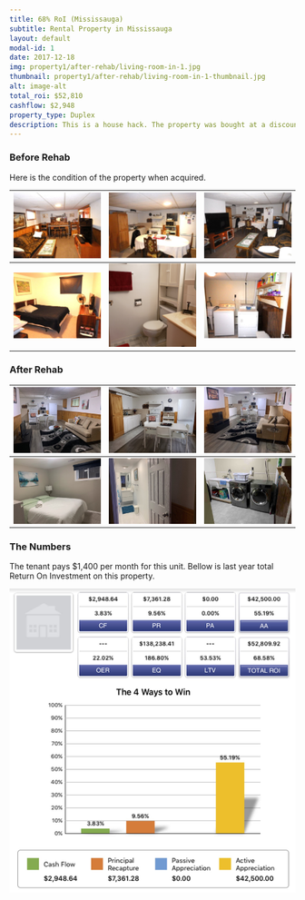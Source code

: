 ```yaml
---
title: 68% RoI (Mississauga)
subtitle: Rental Property in Mississauga
layout: default
modal-id: 1
date: 2017-12-18
img: property1/after-rehab/living-room-in-1.jpg
thumbnail: property1/after-rehab/living-room-in-1-thumbnail.jpg
alt: image-alt
total_roi: $52,810
cashflow: $2,948
property_type: Duplex
description: This is a house hack. The property was bought at a discount, rehabbed and rented out. This property has been rented out on short terms (AirBnB), and long leases.
---
```


### Before Rehab

Here is the condition of the property when acquired.

![living-room-out](img/portfolio/property1/before-rehab/W4069910_15.jpg) | ![kitchen](img/portfolio/property1/before-rehab/W4069910_16.jpg) | ![living-room-in](img/portfolio/property1/before-rehab/W4069910_17.jpg)
:-------------------------:|:-------------------------:|:-------------------------:
![bedroom](img/portfolio/property1/before-rehab/W4069910_18.jpg) | ![bathroom](img/portfolio/property1/before-rehab/bathroom.jpg)| ![laundry](img/portfolio/property1/before-rehab/W4069910_20.jpg)

### After Rehab

![living-room-in](img/portfolio/property1/after-rehab/living-room-in.jpg) | ![kitchen](img/portfolio/property1/after-rehab/kitchen.jpg) | ![living-room-in](img/portfolio/property1/after-rehab/living-room-in-1.jpg)
:-------------------------:|:-------------------------:|:-------------------------:
![bedroom](img/portfolio/property1/after-rehab/bedroom.jpg) | ![bathroom](img/portfolio/property1/after-rehab/bathroom.jpg)| ![laundry](img/portfolio/property1/after-rehab/laundry-room.jpg)

### The Numbers

The tenant pays $1,400 per month for this unit. Bellow is last year total Return On Investment on this property.

![the-numbers-68-roi](img/portfolio/property1/the-numbers.jpg)
